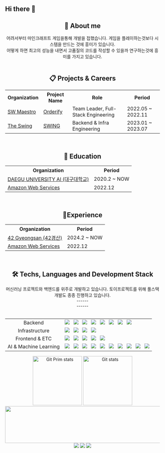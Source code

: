 ## Hi there 👋

<!--
**RublerubitZ/RublerubitZ** is a ✨ _special_ ✨ repository because its `README.md` (this file) appears on your GitHub profile.

Here are some ideas to get you started:

- 🔭 I’m currently working on ...
- 🌱 I’m currently learning ...
- 👯 I’m looking to collaborate on ...
- 🤔 I’m looking for help with ...
- 💬 Ask me about ...
- 📫 How to reach me: ...
- 😄 Pronouns: ...
- ⚡ Fun fact: ...
-->

<div align="center">
  <h2>🧐 About me</h2>
어려서부터 마인크래프트 게임을통해 개발을 접했습니다. 게임을 플레이하는것보다 시스템을 만드는 것에 흥미가 있습니다.<br/>
어떻게 하면 최고의 성능을 내면서 고품질의 코드를 작성할 수 있을까 연구하는것에 흥미를 가지고 있습니다.
</div>

<br/>
<div align="center">
    <h2>📋 Projects & Careers</h2>
  <table>
    <tr>
      <th>Organization</th>
      <th>Project Name</th>
      <th>Role</th>
      <th>Period</th>
    </tr> 
    <tr>
      <td><a href="https://www.swmaestro.org/">SW Maestro</a></td>
      <td><a href="https://github.com/SWMSplendor">Orderify</a></td>
      <td>Team Leader, Full-Stack Engineering</td>
      <td>2022.05 ~ 2022.11</td>
    <tr>
    <tr>
      <td><a href="https://swingmobility.co/">The Swing</a></td>
      <td><a href="https://play.google.com/store/apps/details?id=com.co.swing">SWING<a/></td>
      <td>Backend & Infra Engineering</td>
      <td>2023.01 ~ 2023.07</td>
    </tr>
  </table>
  
  <br/>
  <div align="center">
    <h2>🏫 Education </h2>
  <table>
    <tr>
      <th>Organization</th>
      <th>Period</th>
    </tr>
    <tr>
      <td><a href="https://www.daegu.ac.kr/main">DAEGU UNIVERSITY AI (대구대학교)</a></td>
      <td>2020.2 ~ NOW</td>
    <tr>
    <tr>
      <td><a href="https://aws.amazon.com/ko/certification/">Amazon Web Services</a></td>
      <td>2022.12</td>
    </tr>
  </table>
</div>

  <br/>
  <div align="center">
    <h2>👷Experience </h2>
  <table>
    <tr>
      <th>Organization</th>
      <th>Period</th>
    </tr>
    <tr>
      <td><a href="https://42gyeongsan.kr/ko/main.do">42 Gyeongsan (42경산)</a></td>
      <td>2024.2 ~ NOW</td>
    <tr>
    <tr>
      <td><a href="https://aws.amazon.com/ko/certification/">Amazon Web Services</a></td>
      <td>2022.12</td>
    </tr>
  </table>
</div>

<br/>

<div align="center">
  <h2>🛠 Techs, Languages and Development Stack</h2>
  머신러닝 프로젝트와 백엔드를 위주로 개발하고 있습니다. 토이프로젝트를 위해 풀스택 개발도 종종 진행하고 있습니다.<br/>
  ------<br/>
  ------<br/><br/>
  <table>
    <tr>
      <td align="center">Backend</td>
      <td>
        <div>
          <img src="https://img.shields.io/badge/Python-3766AB?style=flat&logo=Python&logoColor=white"/></a>
          &nbsp
          <img src="https://img.shields.io/badge/C-A8B9CC?style=flat&logo=C&logoColor=white"/></a>
          &nbsp
          <img src="https://img.shields.io/badge/java-%23ED8B00.svg?style=flat&logo=openjdk&logoColor=white"/></a>
          &nbsp
          <img src="https://img.shields.io/badge/Spring-6DB33F?style=flat&logo=Spring&logoColor=white"/></a>
          &nbsp
          <img src="https://img.shields.io/badge/Fastapi-009688?style=flat&logo=Fastapi&logoColor=white"/></a>
          &nbsp
          <img src="https://img.shields.io/badge/MySql-4479A1?style=flat&logo=MySql&logoColor=white"/></a>
          &nbsp
          <img src="https://img.shields.io/badge/Redis-FF4438?style=flat&logo=Redis&logoColor=white"/></a>
          &nbsp
          <img src="https://img.shields.io/badge/java-%23ED8B00.svg?style=for-the-badge&logo=openjdk&logoColor=white"/></a>
          <br/>
        </div>
      </td>
    </tr>
    <tr>
      <td align="center">Infrastructure</td>
      <td>
          <div>
            <img src="https://img.shields.io/badge/Linux-FCC624?style=flat&logo=Linux&logoColor=white"/></a>
            &nbsp
            <img src="https://img.shields.io/badge/Ubuntu-E95420?style=flat&logo=Ubuntu&logoColor=white"/></a>
            &nbsp
            <img src="https://img.shields.io/badge/Docker-2496ED?style=flat&logo=Docker&logoColor=white"/></a>
            &nbsp
            <img src="https://img.shields.io/badge/Amazon%20Web%20Services-232F3E?style=flat&logo=Amazon%20Web%20Services&logoColor=white"/></a>
            <br/>
        </div>
      </td>
    </tr>
    <tr>
      <td align="center">Frontend & ETC</td>
      <td>
        <div>
          <img src="https://img.shields.io/badge/Javascript-ffb13b?style=flat&logo=javascript&logoColor=white"/></a>
          &nbsp
          <img src="https://img.shields.io/badge/css-1572B6?style=flat&logo=css3&logoColor=white"/></a>
          &nbsp
          <img src="https://img.shields.io/badge/HTML5-E34F26?style=flat&logo=HTML5&logoColor=white"/></a>
          &nbsp
          <img src="https://img.shields.io/badge/React-61DAFB?style=flat&logo=React&logoColor=white"/></a>
          &nbsp
          <img src="https://img.shields.io/badge/Node.js-5FA04E?style=flat&logo=Node.js&logoColor=white"/></a>
          <br/>
        </div>
      </td>
    </tr>
    <tr>
      <td align="center">AI & Machine Learning</td>
      <td>
          <div>
            <img src="https://img.shields.io/badge/OpenCV-5C3EE8?style=flat&logo=OpenCV&logoColor=white"/></a>
            &nbsp
            <img src="https://img.shields.io/badge/PyTorch-EE4C2C?style=flat&logo=PyTorch&logoColor=white"/></a>
            &nbsp
            <img src="https://img.shields.io/badge/Matplotlib-%23ffffff.svg?style=flat&logo=Matplotlib&logoColor=black"/></a>
            &nbsp
            <img src="https://img.shields.io/badge/numpy-%23013243.svg?style=flat&logo=numpy&logoColor=white"/></a>
            &nbsp
            <img src="https://img.shields.io/badge/pandas-%23150458.svg?style=flat&logo=pandas&logoColor=white"/></a>
            &nbsp
            <img src="https://img.shields.io/badge/scikit--learn-%23F7931E.svg?style=flat&logo=scikit-learn&logoColor=white"/></a>
            &nbsp
            <img src="https://img.shields.io/badge/TensorFlow-%23FF6F00.svg?style=flat&logo=TensorFlow&logoColor=white"/></a>
            &nbsp
            <img src="https://img.shields.io/badge/Kaggle-035a7d?style=flat&logo=kaggle&logoColor=white"/></a>
            &nbsp
            <img src="https://img.shields.io/badge/Google%20Colab-%23F9A825.svg?style=flat&logo=googlecolab&logoColor=white"/></a>
            &nbsp
            <img src="https://img.shields.io/badge/jupyter-%23FA0F00.svg?style=flat&logo=jupyter&logoColor=white"/></a>
            <br/>
        </div>
      </td>
    </tr>
  </table>
    <a href="#"><img src="https://github-readme-stats.vercel.app/api/top-langs/?username=RublerubitZ&layout=compact&hide=issues" alt="Git Prim stats" height="160px" /></a>
  <a href="#"><img src="https://github-readme-stats.vercel.app/api?username=RublerubitZ" alt="Git stats" height="160px" /></a>
  <img src="https://render.gitanimals.org/lines/RublerubitZ" height="120px" width="600px"/>
  
  <br/>
  <a href="https://www.instagram.com/winningrate9/"><img src="https://img.shields.io/badge/Instagram-E4405F?style=flat-square&logo=Instagram&logoColor=white&link=https://www.instagram.com/winningrate9/"/></a>
  <a href="mailto:role0606@naver.com"><img src="https://img.shields.io/badge/Naver-03C75A?style=flat-square&logo=Naver&logoColor=white&link=mailto:role0606@naver.com"/></a>
  <a href="https://www.linkedin.com/in/yeongminsong/"><image src="https://img.shields.io/badge/LinkedIn-0077B5?logo=linkedin&logoColor=white"/></a>
</div>
